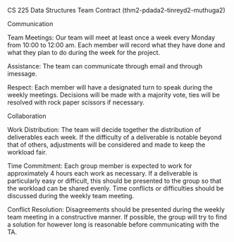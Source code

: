CS 225 Data Structures
Team Contract (thm2-pdada2-tinreyd2-muthuga2)

Communication

Team Meetings: Our team will meet at least once a week every Monday from 10:00 to 12:00 am. Each member will record what they have done and what they plan to do during the week for the project.

Assistance: The team can communicate through email and through imessage.

Respect: Each member will have a designated turn to speak during the weekly meetings. Decisions will be made with a majority vote, ties will be resolved with rock paper scissors if necessary.



Collaboration

Work Distribution: The team will decide together the distribution of deliverables each week. If the difficulty of a deliverable is notable beyond that of others, adjustments will be considered and made to keep the workload fair.

Time Commitment: Each group member is expected to work for approximately 4 hours each work as necessary. If a deliverable is particularly easy or difficult, this should be presented to the group so that the workload can be shared evenly. Time conflicts or difficulties should be discussed during the weekly team meeting.

Conflict Resolution: Disagreements should be presented during the weekly team meeting in a constructive manner. If possible, the group will try to find a solution for however long is reasonable before communicating with the TA.
